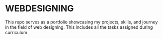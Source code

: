 # WEBDESIGNING
This  repo  serves as a portfolio showcasing my projects, skills, and journey in the field of web designing. This includes all the tasks assigned during curriculum
